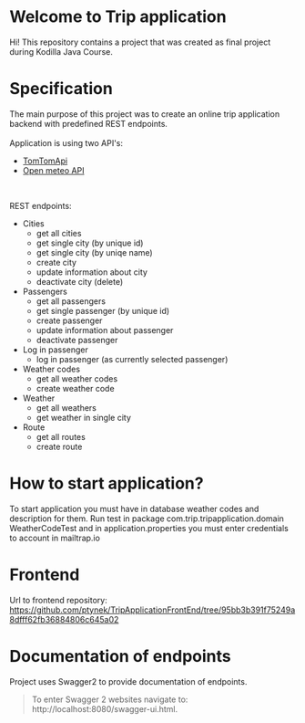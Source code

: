# Welcome to Trip application
Hi! This repository contains a project that was created as final project during Kodilla Java Course.

# Specification
The main purpose of this project was to create an online trip application backend with predefined REST endpoints.
<br />  
Application is using two API's:
- [TomTomApi](https://developer.tomtom.com/)
- [Open meteo API](https://open-meteo.com/en)
<br />  

REST endpoints:
- Cities
  - get all cities
  - get single city (by unique id)
  - get single city (by uniqe name)
  - create city
  - update information about city
  - deactivate city (delete)
- Passengers
  - get all passengers
  - get single passenger (by unique id)
  - create passenger
  - update information about passenger
  - deactivate passenger
- Log in passenger
  - log in passenger (as currently selected passenger)
- Weather codes
  - get all weather codes
  - create weather code
- Weather
  - get all weathers
  - get weather in single city
- Route
  - get all routes
  - create route

# How to start application?

To start application you must have in database weather codes and description for them. Run test in package com.trip.tripapplication.domain WeatherCodeTest and in application.properties you must enter credentials to account in mailtrap.io 

# Frontend 
Url to frontend repository: https://github.com/ptynek/TripApplicationFrontEnd/tree/95bb3b391f75249a8dfff62fb36884806c645a02
# Documentation of endpoints
Project uses Swagger2 to provide documentation of endpoints.

>To enter Swagger 2 websites navigate to: http://localhost:8080/swagger-ui.html.
